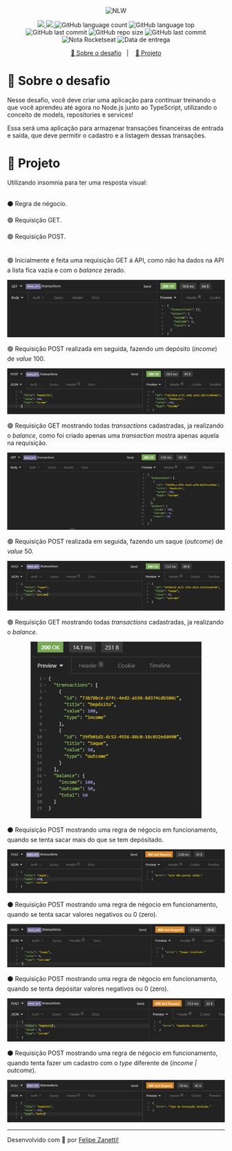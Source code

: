 <p align="center">
    <img src="https://camo.githubusercontent.com/d25397e9df01fe7882dcc1cbc96bdf052ffd7d0c/68747470733a2f2f73746f726167652e676f6f676c65617069732e636f6d2f676f6c64656e2d77696e642f626f6f7463616d702d676f737461636b2f6865616465722d6465736166696f732e706e67" alt="NLW" />
</p>
<p align="center">
    <a href="https://github.com/fajzanetti">
        <img src="https://img.shields.io/badge/GitHub-fajzanetti-34CB79?logo=GitHub"/>
    </a>
    <a href="https://www.linkedin.com/in/felipezanetti/">
        <img src="https://img.shields.io/badge/Linkedin-felipezanetti-34CB79?logo=linkedin"/>
    </a>
    <img alt="GitHub language count" src="https://img.shields.io/github/languages/count/fajzanetti/primeiro-projeto-nodejs?color=34CB79" />
    <img alt="GitHub language top" src="https://img.shields.io/github/languages/top/fajzanetti/primeiro-projeto-nodejs?color=34CB79" />
    <img alt="GitHub last commit" src="https://img.shields.io/github/last-commit/fajzanetti/primeiro-projeto-nodejs?color=34CB79" />
    <img alt="GitHub repo size" src="https://img.shields.io/github/repo-size/fajzanetti/primeiro-projeto-nodejs?color=34CB79" />
    <img alt="GitHub last commit" src="https://img.shields.io/github/last-commit/fajzanetti/primeiro-projeto-nodejs?color=34CB79" />
    <img alt="Nota Rocketseat" src="https://img.shields.io/badge/Nota-10-34CB79" />
    <img alt="Data de entrega" src="https://img.shields.io/badge/Data%20de%20entrega-23%2F06%2F2020-34CB79" />
</p>
<p align="center">
  <a href="#-Sobre-o-desafio">🚀 Sobre o desafio</a>&nbsp;&nbsp;&nbsp;|&nbsp;&nbsp;&nbsp;
  <a href="#-Projeto">🚧 Projeto</a>
</p>

# 🚀 Sobre o desafio

Nesse desafio, você deve criar uma aplicação para continuar treinando o que você aprendeu até agora no Node.js junto ao TypeScript, utilizando o conceito de models, repositories e services!

Essa será uma aplicação para armazenar transações financeiras de entrada e saída, que deve permitir o cadastro e a listagem dessas transações.

# 🚧 Projeto
<div align="center">
    <p align="left">Utilizando insomnia para ter uma resposta visual:</br></br></p>
    <p align="left">⚫ Regra de négocio.</p>
    <p align="left">🟣 Requisição GET.</p>
    <p align="left">🟢 Requisição POST.</br></br></p>
    <p align="left">🟣 Inicialmente é feita uma requisição GET á API, como não ha dados na API a lista fica vazia e com o <i>balance</i> zerado. </p>
    <img alt="Get Repos" title="Get Repos" src=".github/01.PNG" />
    <p align="left">🟢 Requisição POST realizada em seguida, fazendo um depósito (<i>income</i>) de <i>value</i> 100.</p>
    <img alt="Get Repos" title="Get Repos" src=".github/02.PNG" />
    <p align="left">🟣 Requisição GET mostrando todas <i>transactions</i> cadastradas, ja realizando o <i>balance</i>, como foi criado apenas uma <i>transaction</i> mostra apenas aquela na requisição.</p>
    <img alt="Get Repos" title="Get Repos" src=".github/03.PNG" />
    <p align="left">🟢 Requisição POST realizada em seguida, fazendo um saque (<i>outcome</i>) de <i>value</i> 50.</p>
    <img alt="Get Repos" title="Get Repos" src=".github/04.PNG" />
    <p align="left">🟣 Requisição GET mostrando todas <i>transactions</i> cadastradas, ja realizando o <i>balance</i>.</p>
    <img alt="Get Repos" title="Get Repos" src=".github/05.PNG" />
    <p align="left">⚫ Requisição POST mostrando uma regra de négocio em funcionamento, quando se tenta sacar mais do que se tem depósitado.</p>
    <img alt="Get Repos" title="Get Repos" src=".github/06 nts.PNG" />
    <p align="left">⚫ Requisição POST mostrando uma regra de négocio em funcionamento, quando se tenta sacar valores negativos ou 0 (zero).</p>
    <img alt="Get Repos" title="Get Repos" src=".github/07 si.PNG" />
    <p align="left">⚫ Requisição POST mostrando uma regra de négocio em funcionamento, quando se tenta depósitar valores negativos ou 0 (zero).</p>
    <img alt="Get Repos" title="Get Repos" src=".github/08 di.PNG" />
    <p align="left">⚫ Requisição POST mostrando uma regra de négocio em funcionamento, quando tenta fazer um cadastro com o <i>type</i> diferente de (<i>income | outcome</i>).</p>
    <img alt="Get Repos" title="Get Repos" src=".github/09 tdti.PNG" />
</div>

---

Desenvolvido com 💚 por [Felipe Zanetti!](https://www.linkedin.com/in/felipezanetti/)
